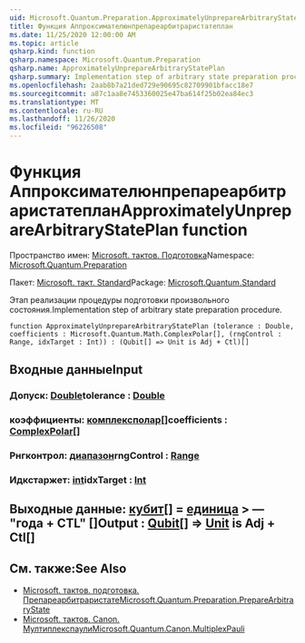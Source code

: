 ```yaml
---
uid: Microsoft.Quantum.Preparation.ApproximatelyUnprepareArbitraryStatePlan
title: Функция Аппроксимателюнпрепареарбитраристатеплан
ms.date: 11/25/2020 12:00:00 AM
ms.topic: article
qsharp.kind: function
qsharp.namespace: Microsoft.Quantum.Preparation
qsharp.name: ApproximatelyUnprepareArbitraryStatePlan
qsharp.summary: Implementation step of arbitrary state preparation procedure.
ms.openlocfilehash: 2aab8b7a21ded729e90695c82709901bfacc18e7
ms.sourcegitcommit: a87c1aa8e7453360025e47ba614f25b02ea84ec3
ms.translationtype: MT
ms.contentlocale: ru-RU
ms.lasthandoff: 11/26/2020
ms.locfileid: "96226508"
---
```

# <a name="approximatelyunpreparearbitrarystateplan-function"></a><span data-ttu-id="aabd7-102">Функция Аппроксимателюнпрепареарбитраристатеплан</span><span class="sxs-lookup"><span data-stu-id="aabd7-102">ApproximatelyUnprepareArbitraryStatePlan function</span></span>

<span data-ttu-id="aabd7-103">Пространство имен: [Microsoft. тактов. Подготовка](xref:Microsoft.Quantum.Preparation)</span><span class="sxs-lookup"><span data-stu-id="aabd7-103">Namespace: [Microsoft.Quantum.Preparation](xref:Microsoft.Quantum.Preparation)</span></span>

<span data-ttu-id="aabd7-104">Пакет: [Microsoft. такт. Standard](https://nuget.org/packages/Microsoft.Quantum.Standard)</span><span class="sxs-lookup"><span data-stu-id="aabd7-104">Package: [Microsoft.Quantum.Standard](https://nuget.org/packages/Microsoft.Quantum.Standard)</span></span>


<span data-ttu-id="aabd7-105">Этап реализации процедуры подготовки произвольного состояния.</span><span class="sxs-lookup"><span data-stu-id="aabd7-105">Implementation step of arbitrary state preparation procedure.</span></span>

```qsharp
function ApproximatelyUnprepareArbitraryStatePlan (tolerance : Double, coefficients : Microsoft.Quantum.Math.ComplexPolar[], (rngControl : Range, idxTarget : Int)) : (Qubit[] => Unit is Adj + Ctl)[]
```


## <a name="input"></a><span data-ttu-id="aabd7-106">Входные данные</span><span class="sxs-lookup"><span data-stu-id="aabd7-106">Input</span></span>

### <a name="tolerance--double"></a><span data-ttu-id="aabd7-107">Допуск: [Double](xref:microsoft.quantum.lang-ref.double)</span><span class="sxs-lookup"><span data-stu-id="aabd7-107">tolerance : [Double](xref:microsoft.quantum.lang-ref.double)</span></span>




### <a name="coefficients--complexpolar"></a><span data-ttu-id="aabd7-108">коэффициенты: [комплексполар](xref:Microsoft.Quantum.Math.ComplexPolar)[]</span><span class="sxs-lookup"><span data-stu-id="aabd7-108">coefficients : [ComplexPolar](xref:Microsoft.Quantum.Math.ComplexPolar)[]</span></span>




### <a name="rngcontrol--range"></a><span data-ttu-id="aabd7-109">Рнгконтрол: [диапазон](xref:microsoft.quantum.lang-ref.range)</span><span class="sxs-lookup"><span data-stu-id="aabd7-109">rngControl : [Range](xref:microsoft.quantum.lang-ref.range)</span></span>




### <a name="idxtarget--int"></a><span data-ttu-id="aabd7-110">Идкстаржет: [int](xref:microsoft.quantum.lang-ref.int)</span><span class="sxs-lookup"><span data-stu-id="aabd7-110">idxTarget : [Int](xref:microsoft.quantum.lang-ref.int)</span></span>





## <a name="output--qubit--unit--is-adj--ctl"></a><span data-ttu-id="aabd7-111">Выходные данные: [кубит](xref:microsoft.quantum.lang-ref.qubit)[] = [единица](xref:microsoft.quantum.lang-ref.unit) > — "года + CTL" []</span><span class="sxs-lookup"><span data-stu-id="aabd7-111">Output : [Qubit](xref:microsoft.quantum.lang-ref.qubit)[] => [Unit](xref:microsoft.quantum.lang-ref.unit)  is Adj + Ctl[]</span></span>



## <a name="see-also"></a><span data-ttu-id="aabd7-112">См. также:</span><span class="sxs-lookup"><span data-stu-id="aabd7-112">See Also</span></span>

- [<span data-ttu-id="aabd7-113">Microsoft. тактов. подготовка. Препареарбитраристате</span><span class="sxs-lookup"><span data-stu-id="aabd7-113">Microsoft.Quantum.Preparation.PrepareArbitraryState</span></span>](xref:Microsoft.Quantum.Preparation.PrepareArbitraryState)
- [<span data-ttu-id="aabd7-114">Microsoft. тактов. Canon. Мултиплекспаули</span><span class="sxs-lookup"><span data-stu-id="aabd7-114">Microsoft.Quantum.Canon.MultiplexPauli</span></span>](xref:Microsoft.Quantum.Canon.MultiplexPauli)